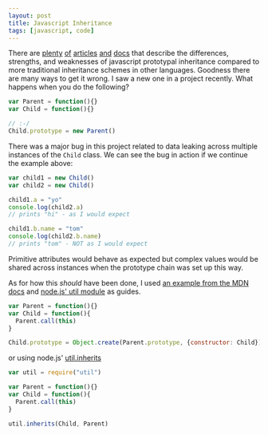 ```yaml
---
layout: post
title: Javascript Inheritance
tags: [javascript, code]
---
```


There are [plenty][0] [of][1] [articles][2] [and][4] [docs][5] that describe the differences, strengths, and weaknesses of javascript prototypal inheritance compared to more traditional inheritance schemes in other languages. Goodness there are many ways to get it wrong. I saw a new one in a project recently. What happens when you do the following?

```javascript
var Parent = function(){}
var Child = function(){}

// :-/
Child.prototype = new Parent()
```

There was a major bug in this project related to data leaking across multiple instances of the `Child` class. We can see the bug in action if we continue the example above:

```javascript
var child1 = new Child()
var child2 = new Child()

child1.a = "yo"
console.log(child2.a)
// prints "hi" - as I would expect

child1.b.name = "tom"
console.log(child2.b.name)
// prints "tom" - NOT as I would expect
```

Primitive attributes would behave as expected but complex values would be shared across instances when the prototype chain was set up this way.

As for how this *should* have been done, I used [an example from the MDN docs][5] and [node.js' util module][6] as guides.

```javascript
var Parent = function(){}
var Child = function(){
  Parent.call(this)
}

Child.prototype = Object.create(Parent.prototype, {constructor: Child})

```

or using node.js' [util.inherits][7]

```javascript
var util = require("util")

var Parent = function(){}
var Child = function(){
  Parent.call(this)
}

util.inherits(Child, Parent)

```

[0]: https://developer.mozilla.org/en-US/docs/Web/JavaScript/Guide/Inheritance_and_the_prototype_chain
[1]: https://alexsexton.com/blog/2013/04/understanding-javascript-inheritance/
[2]: http://javascript.crockford.com/prototypal.html
[4]: https://developer.mozilla.org/en-US/docs/Web/JavaScript/Introduction_to_Object-Oriented_JavaScript
[5]: https://developer.mozilla.org/en-US/docs/Web/JavaScript/Reference/Global_Objects/Object/create#Classical_inheritance_with_Object.create
[6]: https://github.com/joyent/node/blob/v0.10.30-release/lib/util.js#L554
[7]: http://nodejs.org/docs/latest/api/util.html#util_util_inherits_constructor_superconstructor
